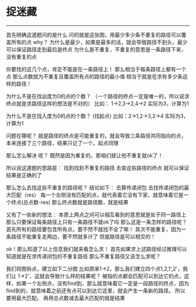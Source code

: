 # 捉迷藏
---
首先明确这道题问的是什么
问的就是这张图，用最少多少条不重复的路径可以覆盖所有的点
why？
为什么是最少，如果是最多的话，就会导致路径不到头，最少可以保证路径走到最后是终点
为什么是不重复，不重复的意思是一条路径下来，没有重复的点

你要找的这几个点，肯定不能是在一条路径上！
那么相当于每条路径上都有一个点
那么点数就为不重复且覆盖所有点的路径的最小值
相当于就是在求有多少条这样的路径！

为什么不是在找出度为0的点的个数？
（一个路径的终点一定是唯一的，所以说求终点就是求路径这样的想法是不对的）
比如： 1->2,3->2,4->2 实际为3，计算为1

为什么不是在找入度为0的点的个数？
(找起点)
比如：2->1,2->3,2->4 实际为3，计算为1

问题在哪呢？
就是路径的终点是可能重复的，就会导致三条路径共同指向的点，本来连接了三个路径，结果只记了一个。起点同理

那么怎么解决 呢？
既然是因为重复的，那咱们就让他不重复就ok了！

所以说这道题的思路是：
找到找到不重复的路径
去查这些路径的终点
就可以保证结果是正确的了

那么怎么去找这些不重复的路径呢？
结论如下：
去算传递闭包
去找传递闭包的最大匹配（res）
每一个左侧没有匹配的点，就代表着它没有下家，就意味着它是一个终点(总点数-res) 
那么终点数就是路径数，就是结果

又有了一些新的想法：
本质上两点之间可以相互看到的意思就是处于同一路径上
那么只要保证每条路径上只有一条路径不就ok了吗
那么这是一条怎样的路径呢？
首先所有的路径要包含所有点，要不然不就找不全了嘛！
其次不能重复，因为一条路径不能重复走两边，要不然就多计了
但是路径是可以相交的！

ok！那么知道了以上信息我们就来看怎么求！
首先如果求上述路径经过推理可以知道就是在求传递闭包的不重复路径
那么不重复路径又该怎么求呢？

我们将图拆点，建立如下二分图
比如原来1->2，那么我们建立四个点1,2,1',2'，我们让 1->2'，这就会导致什么样的结果呢？
被指的点都会匹配可以到达它的点，这样，如果一个左侧点，没有find到，那么就意味着它一定是一段路径的终点，因为find到的，就意味着之前还有点可以到达它这里，就会产生一条新的路径。
所以要用最大匹配。
再用总点数减去最大匹配的就是结果